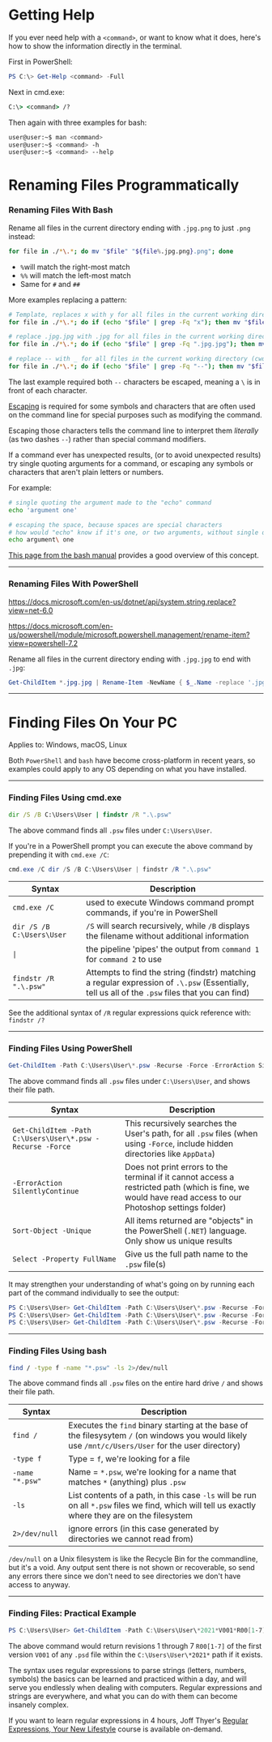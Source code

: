# Getting Help

If you ever need help with a `<command>`, or want to know what it does, here's how to show the information directly in the terminal.

First in PowerShell:
```powershell
PS C:\> Get-Help <command> -Full
```

Next in cmd.exe:
```cmd
C:\> <command> /?
```

Then again with three examples for bash:
```bash
user@user:~$ man <command>
user@user:~$ <command> -h
user@user:~$ <command> --help
```

# Renaming Files Programmatically

### Renaming Files With Bash

Rename all files in the current directory ending with `.jpg.png` to just `.png` instead:

```bash
for file in ./*\.*; do mv "$file" "${file%.jpg.png}.png"; done
```

-  `%`will match the right-most match
-  `%%` will match the left-most match
- Same for `#` and `##`

More examples replacing a pattern:

```bash
# Template, replaces x with y for all files in the current working directory (cwd)
for file in ./*\.*; do if (echo "$file" | grep -Fq "x"); then mv "$file" "$(echo "$file" | sed 's/x/y/g')"; fi; done

# replace .jpg.jpg with .jpg for all files in the current working directory (cwd)
for file in ./*\.*; do if (echo "$file" | grep -Fq ".jpg.jpg"); then mv "$file" "$(echo "$file" | sed 's/.jpg.jpg/.jpg/g')"; fi; done

# replace -- with _ for all files in the current working directory (cwd)
for file in ./*\.*; do if (echo "$file" | grep -Fq "--"); then mv "$file" "$(echo "$file" | sed 's/\-\-/_/g')"; fi; done
```

The last example required both `--` characters be escaped, meaning a `\` is in front of each character.

[Escaping](https://en.wikipedia.org/wiki/Escape_character) is required for some symbols and characters that are often used on the command line for special purposes such as modifying the command.

Escaping those characters tells the command line to interpret them *literally* (as two dashes `--`) rather than special command modifiers.

If a command ever has unexpected results, (or to avoid unexpected results) try single quoting arguments for a command, or escaping any symbols or characters that aren't plain letters or numbers.

For example:

```bash
# single quoting the argument made to the "echo" command
echo 'argument one'

# escaping the space, because spaces are special characters
# how would "echo" know if it's one, or two arguments, without single quotes or escaping?
echo argument\ one
```

[This page from the bash manual](https://www.gnu.org/software/bash/manual/bash.html#Escape-Character) provides a good overview of this concept.


---

### Renaming Files With PowerShell

https://docs.microsoft.com/en-us/dotnet/api/system.string.replace?view=net-6.0

https://docs.microsoft.com/en-us/powershell/module/microsoft.powershell.management/rename-item?view=powershell-7.2

Rename all files in the current directory ending with `.jpg.jpg` to end with `.jpg`:
```powershell
Get-ChildItem *.jpg.jpg | Rename-Item -NewName { $_.Name -replace '.jpg.jpg','.jpg' }
```

---

# Finding Files On Your PC

Applies to: Windows, macOS, Linux

Both `PowerShell` and `bash` have become cross-platform in recent years, so examples could apply to any OS depending on what you have installed.

---

### Finding Files Using cmd.exe

```cmd
dir /S /B C:\Users\User | findstr /R ".\.psw"
```

The above command finds all `.psw` files under `C:\Users\User`.

If you're in a PowerShell prompt you can execute the above command by prepending it with `cmd.exe /C`:

```powershell
cmd.exe /C dir /S /B C:\Users\User | findstr /R ".\.psw"
```

| Syntax                        | Description                                                                                                           |
| ----------------------------- | --------------------------------------------------------------------------------------------------------------------- |
| `cmd.exe /C`                  | used to execute Windows command prompt commands, if you're in PowerShell                                              |
| `dir /S /B C:\Users\User` | `/S` will search recursively, while `/B` displays the filename without additional information                             |
| `\|`                          | the pipeline 'pipes' the output from `command 1` for `command 2` to use                                               |
| `findstr /R ".\.psw"` | Attempts to find the string (findstr) matching a regular expression of `.\.psw` (Essentially, tell us all of the `.psw` files that you can find) |

See the additional syntax of `/R` regular expressions quick reference with: `findstr /?`

---

### Finding Files Using PowerShell

```powershell
Get-ChildItem -Path C:\Users\User\*.psw -Recurse -Force -ErrorAction SilentlyContinue | Sort-Object -Unique | select -Property FullName

```

The above command finds all `.psw` files under `C:\Users\User`, and shows their file path.

| Syntax                                                    | Description                                                                              |
| --------------------------------------------------------- | ---------------------------------------------------------------------------------------- |
| `Get-ChildItem -Path C:\Users\User\*.psw -Recurse -Force` | This recursively searches the User's path, for all `.psw` files (when using `-Force`, include hidden directories like `AppData`) |
| `-ErrorAction SilentlyContinue`                           | Does not print errors to the terminal if it cannot access a restricted path (which is fine, we would have read access to our Photoshop settings folder) |
| `Sort-Object -Unique`                                     | All items returned are "objects" in the PowerShell (`.NET`) language. Only show us unique results |
| `Select -Property FullName`                               | Give us the full path name to the `.psw` file(s)                                         |

It may strengthen your understanding of what's going on by running each part of the command individually to see the output:
```powershell
PS C:\Users\User> Get-ChildItem -Path C:\Users\User\*.psw -Recurse -Force -ErrorAction SilentlyContinue 
PS C:\Users\User> Get-ChildItem -Path C:\Users\User\*.psw -Recurse -Force -ErrorAction SilentlyContinue | Sort-Object -Unique
PS C:\Users\User> Get-ChildItem -Path C:\Users\User\*.psw -Recurse -Force -ErrorAction SilentlyContinue | Sort-Object -Unique | select -Property FullName
```

---

### Finding Files Using bash

```bash
find / -type f -name "*.psw" -ls 2>/dev/null

```

The above command finds all `.psw` files on the entire hard drive `/` and shows their file path.

| Syntax          | Description                                                                                                                                     |
| --------------- | ----------------------------------------------------------------------------------------------------------------------------------------------- |
| `find /`        | Executes the `find` binary starting at the base of the filesysytem `/` (on windows you would likely use `/mnt/c/Users/User` for the user directory) |
| `-type f`       | Type = `f`, we're looking for a file                                                                                                           |
| `-name "*.psw"` | Name = `*.psw`, we're looking for a name that matches `*` (anything) plus `.psw`                                                                      |
| `-ls`           | List contents of a path, in this case `-ls` will be run on all `*.psw` files we find, which will tell us exactly where they are on the filesystem   |
| `2>/dev/null`   | ignore errors (in this case generated by directories we cannot read from)                                                                                    |

`/dev/null` on a Unix filesystem is like the Recycle Bin for the commandline, but it's a void. Any output sent there is not shown or recoverable, so send any errors there since we don't need to see directories we don't have access to anyway.

---

### Finding Files: Practical Example

```powershell
PS C:\Users\User> Get-ChildItem -Path C:\Users\User\*2021*V001*R00[1-7].psd -Recurse -Force -ErrorAction SilentlyContinue | Sort-Object -Unique | select -Property FullName
```

The above command would return revisions 1 through 7 `R00[1-7]` of the first version `V001` of any `.psd` file within the `C:\Users\User\*2021*` path if it exists.

The syntax uses regular expressions to parse strings (letters, numbers, symbols) the basics can be learned and practiced within a day, and will serve you endlessly when dealing with computers. Regular expressions and strings are everywhere, and what you can do with them can become insanely complex.

If you want to learn regular expressions in 4 hours, Joff Thyer's [Regular Expressions, Your New Lifestyle](https://www.antisyphontraining.com/regular-expressions-your-new-lifestyle-w-joff-thyer/) course is available on-demand.


